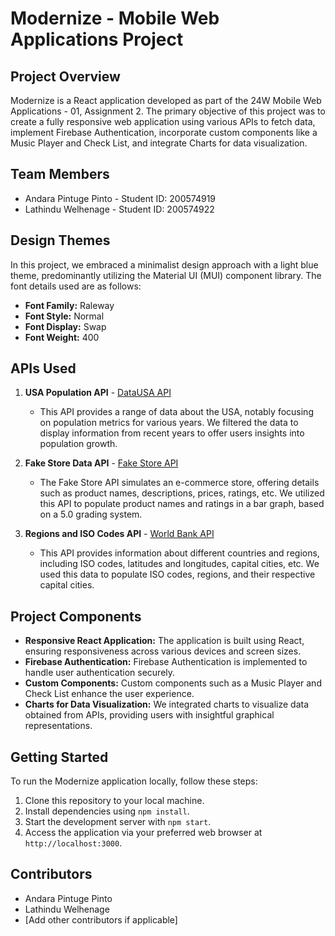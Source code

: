 # Modernize - Mobile Web Applications Project

## Project Overview
Modernize is a React application developed as part of the 24W Mobile Web Applications - 01, Assignment 2. The primary objective of this project was to create a fully responsive web application using various APIs to fetch data, implement Firebase Authentication, incorporate custom components like a Music Player and Check List, and integrate Charts for data visualization.

## Team Members
- Andara Pintuge Pinto - Student ID: 200574919
- Lathindu Welhenage - Student ID: 200574922

## Design Themes
In this project, we embraced a minimalist design approach with a light blue theme, predominantly utilizing the Material UI (MUI) component library. The font details used are as follows:
- **Font Family:** Raleway
- **Font Style:** Normal
- **Font Display:** Swap
- **Font Weight:** 400

## APIs Used
1. **USA Population API** - [DataUSA API](https://datausa.io/about/api/)
   - This API provides a range of data about the USA, notably focusing on population metrics for various years. We filtered the data to display information from recent years to offer users insights into population growth.

2. **Fake Store Data API** - [Fake Store API](https://fakestoreapi.com/products/)
   - The Fake Store API simulates an e-commerce store, offering details such as product names, descriptions, prices, ratings, etc. We utilized this API to populate product names and ratings in a bar graph, based on a 5.0 grading system.

3. **Regions and ISO Codes API** - [World Bank API](https://api.worldbank.org/v2/country/Z7?format=json)
   - This API provides information about different countries and regions, including ISO codes, latitudes and longitudes, capital cities, etc. We used this data to populate ISO codes, regions, and their respective capital cities.

## Project Components
- **Responsive React Application:** The application is built using React, ensuring responsiveness across various devices and screen sizes.
- **Firebase Authentication:** Firebase Authentication is implemented to handle user authentication securely.
- **Custom Components:** Custom components such as a Music Player and Check List enhance the user experience.
- **Charts for Data Visualization:** We integrated charts to visualize data obtained from APIs, providing users with insightful graphical representations.

## Getting Started
To run the Modernize application locally, follow these steps:
1. Clone this repository to your local machine.
2. Install dependencies using `npm install`.
3. Start the development server with `npm start`.
4. Access the application via your preferred web browser at `http://localhost:3000`.

## Contributors
- Andara Pintuge Pinto
- Lathindu Welhenage
- [Add other contributors if applicable]
